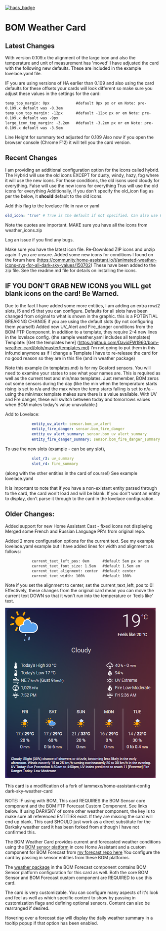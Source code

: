 [![hacs_badge](https://img.shields.io/badge/HACS-Default-orange.svg?style=for-the-badge)](https://github.com/custom-components/hacs)

# BOM Weather Card

## Latest Changes
With version 0.109.x the alignment of the large icon and also the temperature and unit of measurement has 'moved'
I have adjusted the card with the following new defaults. These are included in the example lovelace.yaml file.

IF you are using versions of HA earlier than 0.109 and also using the card defaults for these offsets your cards will look different so make sure you adjust these values in the settings for the card:
```
temp_top_margin: 0px            #default 0px px or em Note: pre-0.109.x default was -0.3em
temp_uom_top_margin: -12px      #default -12px px or em Note: pre-0.109.x default was -9px
large_icon_top_margin: -3.2em   #default -3.2em px or em Note: pre-0.109.x default was -3.5em
```
Line Height for summary text adjusted for 0.109
Also now if you open the browser console (Chrome F12) it will tell you the card version.

## Recent Changes
I am providing an additional configuration option for the icons called hybrid.
The Hybrid will use the old icons EXCEPT for dusty, windy, hazy, fog where it will use the new icons. For those conditions, the old isons used cloudy for everything.
False will use the new icons for everything
Trus will use the old icons for everything
Additionally, if you don't specify the old_icon flag as per the below, it **should** default to the old icons.

Add this flag to the lovelace file in raw or yaml
```yaml
old_icon: "true" # True is the default if not specified. Can also use False or Hybrid.
```
Note the quotes are important. MAKE sure you have all the icons from weather_icons.zip

Log an issue if you find any bugs.

Make sure you have the latest icon file. Re-Download ZIP icons and unzip again if you are unsure.
Added some new icons for conditions I found on the forum here (https://community.home-assistant.io/t/animated-weather-icons-svg-for-all-dark-sky-values/150702) These have been added to the zip file. See the readme.md file for details on installing the icons.
## IF YOU DON'T GRAB NEW ICONS you WILL get blank icons on the card! Be Warned.

Due to the fact I have added some more entities, I am adding an extra row/2 slots, l5 and r5 that you can configure. Defaults for all slots have been changed from original to what is shown in the graphic. this is a POTENTIAL BREAKING CHANGE if you are using the default slots (by not configuring them yourself)
Added new UV_Alert and Fire_danger conditions from the BOM FTP Component. In addition to a template, they require 2-4 new lines in the lovelace config.
(the sample weather.yaml includes all templates)
Template:
[Get the templates here] (https://github.com/DavidFW1960/bom-weather-card/blob/master/templates.md)
I'm not going to put them in this info.md anymore as if I change a Template I have to re-release the card for no good reason so they are in this file (and in weather package)

Note this example (in templates.md) is for my Gosford sensors. You will need to examine your states to see what your names are. This is required as well as the current text and min/max templates.
Just remember, BOM zeros out some sensors during the day (like the min when the temperature starts rising is set to n/a and the max when the temp starts falling is set to n/a - using the min/max template makes sure there is a value available. With UV and Fre danger, these will switch between today and tomorrows values when BOM makes today's value unavailable.)

Add to Lovelace:
```yaml
            entity_uv_alert: sensor.bom_uv_alert
            entity_fire_danger: sensor.bom_fire_danger
            entity_uv_alert_summary: sensor.bom_uv_alert_summary
            entity_fire_danger_summary: sensor.bom_fire_danger_summary
```
To use the new slots (example - can be any slot),
```yaml
            slot_r3: uv_summary
            slot_r4: fire_summary
```
(along with the other entities in the card of course!) See example lovelace.yaml

It is important to note that if you have a non-existant entity parsed through to the card, the card won't load and will be blank. If you don't want an entity to display, don't parse it through to the card in the lovelace configuration.


## Older Changes:

Added support for new Home Assistant Cast - fixed icons not displaying
Merged some French and Russian Language PR's from original repo.

Added 2 more configuration options for the current text. See my example lovelace.yaml example but I have added lines for width and alignment as follows:
```
            current_text_left_pos: 0em      #default 5em px or em
            current_text_font_size: 1.5em   #default 1.5em em
            current_text_alignment: center  #default center
            current_text_width: 100%        #default 100%
```
Note if you set the alignment to center, set the current_text_left_pos to 0!
Effectively, these changes from the original card mean you can move the current text DOWN so that it won't run into the temperature or 'feels like' text.

![image](https://raw.githubusercontent.com/DavidFW1960/bom-weather-card/master/bom-weather.png)


This card is a modification of a fork of iammexx/home-assistant-config dark-sky-weather-card


NOTE: IF using with BOM, This card REQUIRES the BOM Sensor core component and the BOM FTP Forecast Custom Component. See links below.
If using DARKSKY of some other weather component, the key is to make sure all referenced ENTITIES exist. If they are missing the card will end up blank.
This card SHOULD just work as a direct substitute for the Darksky weather card it has been forked from although I have not confirmed this.

The BOM Weather Card provides current and forecasted weather conditions using the [BOM sensor platform](https://www.home-assistant.io/integrations/bom/#sensor) in core Home Assistant and a custom component for BOM Forecast from [my forecast repo here](https://github.com/DavidFW1960/bom_forecast) You configure the card by passing in sensor entities from these BOM platforms. 


The [weather package](https://github.com/DavidFW1960/bom_forecast/blob/master/weather.yaml) in the BOM Forecast component contains BOM Sensor platform configuration for this card as well. Both the core BOM Sensor and BOM Forecast custom component are REQUIRED to use this card.


The card is very customizable.  You can configure many aspects of it's look and feel as well as which specific content to show by passing in customization flags and defining optional sensors.  Content can also be rearranged if desired. 


Hovering over a forecast day will display the daily weather summary in a tooltip popup if that option has been enabled.
